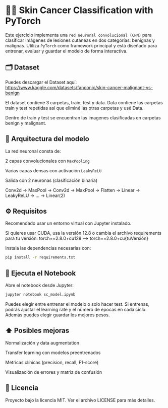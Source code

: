# ☝🏻 Skin Cancer Classification with PyTorch

Este ejercicio implementa una `red neuronal convolucional (CNN)` para clasificar imágenes de lesiones cutáneas en dos categorías: benignas y malignas.
Utiliza `PyTorch` como framework principal y está diseñado para entrenar, evaluar y guardar el modelo de forma interactiva.

## 🗂️ Dataset
Puedes descargar el Dataset aquí: https://www.kaggle.com/datasets/fanconic/skin-cancer-malignant-vs-benign

El dataset contiene 3 carpetas, train, test y data. 
Data contiene las carpetas train y test repetidas así que eliminé las otras carpetas y usé Data.

Dentro de train y test se encuentran las imagenes clasificadas en carpetas benign y malignant.

## 🧠 Arquitectura del modelo
La red neuronal consta de:

2 capas convolucionales con `MaxPooling`

Varias capas densas con activación `LeakyReLU`

Salida con 2 neuronas (clasificación binaria)

Conv2d → MaxPool → Conv2d → MaxPool → Flatten → Linear → LeakyReLU → ... → Linear(2)

## ⚙️ Requisitos
Recomendado usar un entorno virtual con Jupyter instalado. 

Si quieres usar CUDA, usa la versión 12.8 o cambia el archivo requirements para tu versión: torch==2.8.0+cu128 --> torch==2.8.0+cu{tuVersión}

Instala las dependencias necesarias con:
```bash
pip install -r requirements.txt
```
## 📓 Ejecuta el Notebook
Abre el notebook desde Jupyter:
```bash
jupyter notebook sc_model.ipynb
```
Puedes elegir entre entrenar el modelo o solo hacer test. Si entrenas, podrás ajustar el learning rate y el número de épocas en cada ciclo.
Además puedes elegir guardar los mejores pesos.

## ⬆️ Posibles mejoras
Normalización y data augmentation

Transfer learning con modelos preentrenados

Métricas clínicas (precision, recall, F1-score)

Visualización de errores y matriz de confusión

## 📄 Licencia
Proyecto bajo la licencia MIT. Ver el archivo LICENSE para más detalles.
